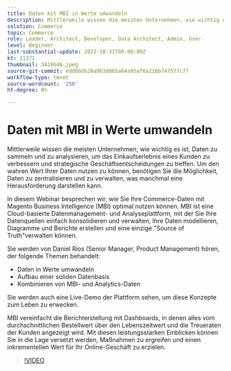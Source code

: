 ```yaml
---
title: Daten mit MBI in Werte umwandeln
description: Mittlerweile wissen die meisten Unternehmen, wie wichtig es ist, Daten zu sammeln und zu analysieren, um das Einkaufserlebnis eines Kunden zu verbessern und strategische Geschäftsentscheidungen zu treffen. Um den wahren Wert Ihrer Daten nutzen zu können, benötigen Sie die Möglichkeit, Daten zu zentralisieren und zu verwalten, was manchmal eine Herausforderung darstellen kann.
solution: Commerce
topic: Commerce
role: Leader, Architect, Developer, Data Architect, Admin, User
level: Beginner
last-substantial-update: 2022-10-31T00:00:00Z
kt: 11371
thumbnail: 3410646.jpeg
source-git-commit: edd0bdb28a9b3d065a64a95af6a216b747577c77
workflow-type: tm+mt
source-wordcount: '250'
ht-degree: 0%

---
```


# Daten mit MBI in Werte umwandeln

Mittlerweile wissen die meisten Unternehmen, wie wichtig es ist, Daten zu sammeln und zu analysieren, um das Einkaufserlebnis eines Kunden zu verbessern und strategische Geschäftsentscheidungen zu treffen. Um den wahren Wert Ihrer Daten nutzen zu können, benötigen Sie die Möglichkeit, Daten zu zentralisieren und zu verwalten, was manchmal eine Herausforderung darstellen kann.

In diesem Webinar besprechen wir, wie Sie Ihre Commerce-Daten mit Magento Business Intelligence (MBI) optimal nutzen können. MBI ist eine Cloud-basierte Datenmanagement- und Analyseplattform, mit der Sie Ihre Datenquellen einfach konsolidieren und verwalten, Ihre Daten modellieren, Diagramme und Berichte erstellen und eine einzige &quot;Source of Truth&quot;verwalten können.

Sie werden von Daniel Rios (Senior Manager, Product Management) hören, der folgende Themen behandelt:

* Daten in Werte umwandeln
* Aufbau einer soliden Datenbasis
* Kombinieren von MBI- und Analytics-Daten

Sie werden auch eine Live-Demo der Plattform sehen, um diese Konzepte zum Leben zu erwecken.

MBI vereinfacht die Berichterstellung mit Dashboards, in denen alles vom durchschnittlichen Bestellwert über den Lebenszeitwert und die Treueraten der Kunden angezeigt wird. Mit diesen leistungsstarken Einblicken können Sie in die Lage versetzt werden, Maßnahmen zu ergreifen und einen inkrementellen Wert für Ihr Online-Geschäft zu erzielen.

>[!VIDEO](https://video.tv.adobe.com/v/3410646/?quality=12&learn=on)
